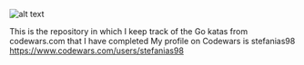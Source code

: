 ![alt text](https://www.codewars.com/users/stefanias98/badges/large)

This is the repository in which I keep track of the Go katas from codewars.com that I have completed
My profile on Codewars is stefanias98
https://www.codewars.com/users/stefanias98
